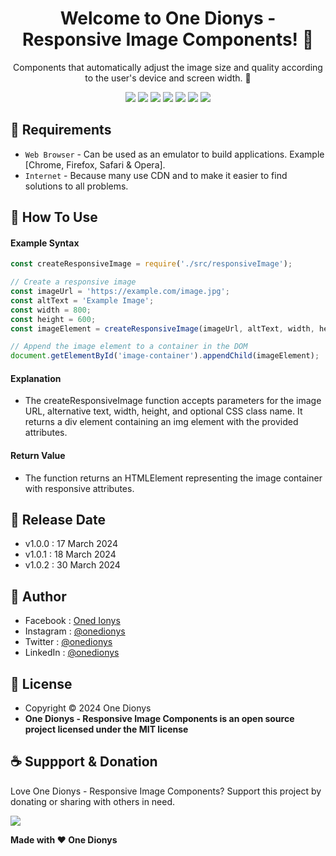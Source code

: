 <h1 align="center">Welcome to One Dionys - Responsive Image Components! 👋 </h1>

<p align="center">Components that automatically adjust the image size and quality according to the user's device and screen width. 💖 </p>

<p align="center">
<img src="https://img.shields.io/github/contributors/onedionys/onedionys-responsive-image-components?style=flat-square">
<img src="https://img.shields.io/github/issues/onedionys/onedionys-responsive-image-components?style=flat-square">
<img src="https://img.shields.io/github/stars/onedionys/onedionys-responsive-image-components?style=flat-square"> 
<img src="https://img.shields.io/github/forks/onedionys/onedionys-responsive-image-components?style=flat-square">
<img src="https://img.shields.io/github/last-commit/onedionys/onedionys-responsive-image-components.svg?style=flat-square">
<img src="https://img.shields.io/github/languages/code-size/onedionys/onedionys-responsive-image-components?style=flat-square">
<img src="https://img.shields.io/github/license/onedionys/onedionys-responsive-image-components?style=flat-square">
</p>

## 💾 Requirements

* `Web Browser` - Can be used as an emulator to build applications. Example [Chrome, Firefox, Safari & Opera].
* `Internet` - Because many use CDN and to make it easier to find solutions to all problems.

## 🎯 How To Use

#### Example Syntax

```javascript
const createResponsiveImage = require('./src/responsiveImage');

// Create a responsive image
const imageUrl = 'https://example.com/image.jpg';
const altText = 'Example Image';
const width = 800;
const height = 600;
const imageElement = createResponsiveImage(imageUrl, altText, width, height);

// Append the image element to a container in the DOM
document.getElementById('image-container').appendChild(imageElement);
```

#### Explanation

* The createResponsiveImage function accepts parameters for the image URL, alternative text, width, height, and optional CSS class name. It returns a div element containing an img element with the provided attributes.

#### Return Value

* The function returns an HTMLElement representing the image container with responsive attributes.

## 📆 Release Date

* v1.0.0 : 17 March 2024
* v1.0.1 : 18 March 2024
* v1.0.2 : 30 March 2024

## 🧑 Author

* Facebook : <a href="https://www.facebook.com/theonedionys"> Oned Ionys</a>
* Instagram : <a href="https://www.instagram.com/onedionys/"> @onedionys</a>
* Twitter : <a href="https://twitter.com/onedionys"> @onedionys</a>
* LinkedIn :  <a href="https://www.linkedin.com/in/onedionys/"> @onedionys</a>

## 📝 License

* Copyright © 2024 One Dionys
* **One Dionys - Responsive Image Components is an open source project licensed under the MIT license**

## ☕️ Suppport & Donation

Love One Dionys - Responsive Image Components? Support this project by donating or sharing with others in need.

<a href="https://www.buymeacoffee.com/onedionys"><img src="https://img.shields.io/badge/Buy_Me_A_Coffee-FFDD00?style=for-the-badge&logo=buy-me-a-coffee&logoColor=black"/> </a>

**Made with ❤️ One Dionys**

